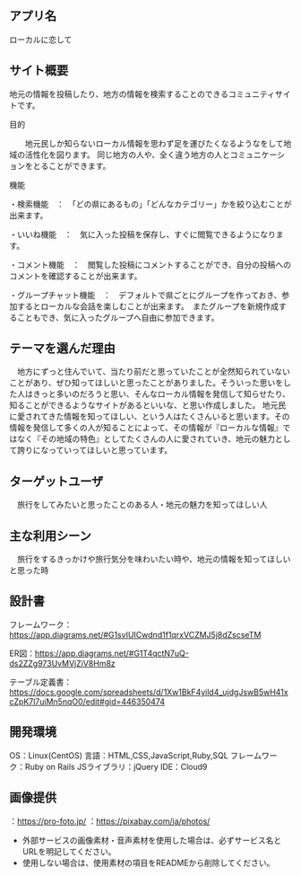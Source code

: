 ## アプリ名
 ローカルに恋して

## サイト概要
地元の情報を投稿したり、地方の情報を検索することのできるコミュニティサイトです。

目的

　　地元民しか知らないローカル情報を思わず足を運びたくなるようなをして地域の活性化を図ります。
 同じ地方の人や、全く違う地方の人とコミュニケーションをとることができます。
 
機能

・検索機能　：　「どの県にあるもの」「どんなカテゴリー」かを絞り込むことが出来ます。

・いいね機能　：　気に入った投稿を保存し、すぐに閲覧できるようになります。

・コメント機能　：　閲覧した投稿にコメントすることができ、自分の投稿へのコメントを確認することが出来ます。

・グループチャット機能　：　デフォルトで県ごとにグループを作っておき、参加するとローカルな会話を楽しむことが出来ます。　またグループを新規作成することもでき、気に入ったグループへ自由に参加できます。
 

## テーマを選んだ理由

　地方にずっと住んでいて、当たり前だと思っていたことが全然知られていないことがあり、ぜひ知ってほしいと思ったことがありました。そういった思いをした人はきっと多いのだろうと思い、そんなローカル情報を発信して知らせたり、知ることができるようなサイトがあるといいな、と思い作成しました。
地元民に愛されてきた情報を知ってほしい、という人はたくさんいると思います。その情報を発信して多くの人が知ることによって、その情報が『ローカルな情報』ではなく『その地域の特色』としてたくさんの人に愛されていき、地元の魅力として誇りになっていってほしいと思っています。
　

## ターゲットユーザ

　旅行をしてみたいと思ったことのある人・地元の魅力を知ってほしい人

## 主な利用シーン

　旅行をするきっかけや旅行気分を味わいたい時や、地元の情報を知ってほしいと思った時

## 設計書
フレームワーク：https://app.diagrams.net/#G1svIUICwdnd1f1qrxVCZMJ5j8dZscseTM

ER図：https://app.diagrams.net/#G1T4qctN7uQ-ds2ZZg973UvMVjZiV8Hm8z

テーブル定義書：https://docs.google.com/spreadsheets/d/1Xw1BkF4yild4_ujdgJswB5wH41xcZpK7l7uiMn5nqO0/edit#gid=446350474


## 開発環境

OS：Linux(CentOS)
言語：HTML,CSS,JavaScript,Ruby,SQL
フレームワーク：Ruby on Rails
JSライブラリ：jQuery
 IDE：Cloud9

## 画像提供

：https://pro-foto.jp/
：https://pixabay.com/ja/photos/

- 外部サービスの画像素材・音声素材を使用した場合は、必ずサービス名とURLを明記してください。
- 使用しない場合は、使用素材の項目をREADMEから削除してください。
